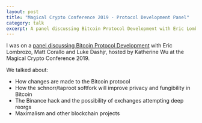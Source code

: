 ```yaml
---
layout: post
title: "Magical Crypto Conference 2019 - Protocol Development Panel"
category: talk
excerpt: A panel discussing Bitcoin Protocol Development with Eric Lombrozo, Matt Corallo and Luke Dashjr.
---
```


I was on a [panel discussing Bitcoin Protocol
Development](https://www.youtube.com/watch?v=zFN__b6ARH4&feature=youtu.be&t=15940)
with Eric Lombrozo, Matt Corallo and Luke Dashjr, hosted by Katherine Wu at the
Magical Crypto Conference 2019.

We talked about:

- How changes are made to the Bitcoin protocol
- How the schnorr/taproot softfork will improve privacy and fungibility in Bitcoin
- The Binance hack and the possibility of exchanges attempting deep reorgs
- Maximalism and other blockchain projects
